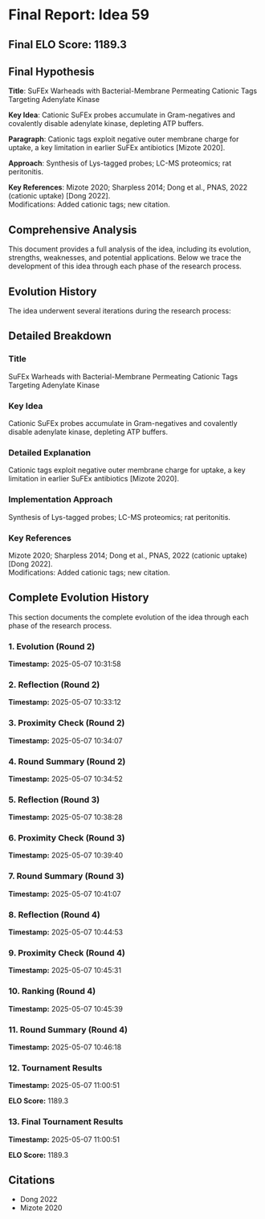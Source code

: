 # Final Report: Idea 59

## Final ELO Score: 1189.3

## Final Hypothesis

**Title**: SuFEx Warheads with Bacterial-Membrane Permeating Cationic Tags Targeting Adenylate Kinase

**Key Idea**: Cationic SuFEx probes accumulate in Gram-negatives and covalently disable adenylate kinase, depleting ATP buffers.

**Paragraph**: Cationic tags exploit negative outer membrane charge for uptake, a key limitation in earlier SuFEx antibiotics [Mizote 2020].

**Approach**: Synthesis of Lys-tagged probes; LC-MS proteomics; rat peritonitis.

**Key References**: Mizote 2020; Sharpless 2014; Dong et al., PNAS, 2022 (cationic uptake) [Dong 2022].  
    Modifications: Added cationic tags; new citation.

## Comprehensive Analysis

This document provides a full analysis of the idea, including its evolution, strengths, weaknesses, and potential applications. Below we trace the development of this idea through each phase of the research process.

## Evolution History

The idea underwent several iterations during the research process:

## Detailed Breakdown

### Title

SuFEx Warheads with Bacterial-Membrane Permeating Cationic Tags Targeting Adenylate Kinase

### Key Idea

Cationic SuFEx probes accumulate in Gram-negatives and covalently disable adenylate kinase, depleting ATP buffers.

### Detailed Explanation

Cationic tags exploit negative outer membrane charge for uptake, a key limitation in earlier SuFEx antibiotics [Mizote 2020].

### Implementation Approach

Synthesis of Lys-tagged probes; LC-MS proteomics; rat peritonitis.

### Key References

Mizote 2020; Sharpless 2014; Dong et al., PNAS, 2022 (cationic uptake) [Dong 2022].  
    Modifications: Added cationic tags; new citation.

## Complete Evolution History

This section documents the complete evolution of the idea through each phase of the research process.

### 1. Evolution (Round 2)
**Timestamp:** 2025-05-07 10:31:58



### 2. Reflection (Round 2)
**Timestamp:** 2025-05-07 10:33:12



### 3. Proximity Check (Round 2)
**Timestamp:** 2025-05-07 10:34:07



### 4. Round Summary (Round 2)
**Timestamp:** 2025-05-07 10:34:52



### 5. Reflection (Round 3)
**Timestamp:** 2025-05-07 10:38:28



### 6. Proximity Check (Round 3)
**Timestamp:** 2025-05-07 10:39:40



### 7. Round Summary (Round 3)
**Timestamp:** 2025-05-07 10:41:07



### 8. Reflection (Round 4)
**Timestamp:** 2025-05-07 10:44:53



### 9. Proximity Check (Round 4)
**Timestamp:** 2025-05-07 10:45:31



### 10. Ranking (Round 4)
**Timestamp:** 2025-05-07 10:45:39



### 11. Round Summary (Round 4)
**Timestamp:** 2025-05-07 10:46:18



### 12. Tournament Results
**Timestamp:** 2025-05-07 11:00:51

**ELO Score:** 1189.3



### 13. Final Tournament Results
**Timestamp:** 2025-05-07 11:00:51

**ELO Score:** 1189.3



## Citations

- Dong 2022
- Mizote 2020
